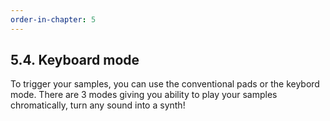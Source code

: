 ```yaml
---
order-in-chapter: 5
---
```


## 5.4. Keyboard mode

To trigger your samples, you can use the conventional pads or the keybord mode. There are 3 modes giving you ability to
play your samples chromatically, turn any sound into a synth!
